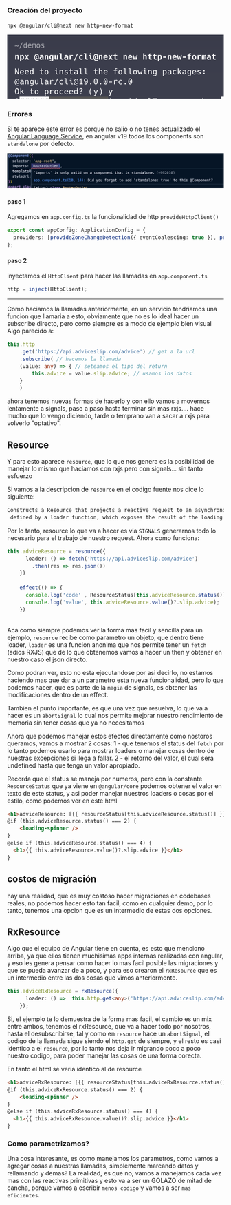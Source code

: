 ### Creación del proyecto 

`npx @angular/cli@next new http-new-format`

![angular create](angular-npx.png)


### Errores 

Si te aparece este error es porque no salio o no tenes actualizado el [Angular Language Service](https://marketplace.visualstudio.com/items?itemName=Angular.ng-template), en angular v19 todos los components son `standalone` por defecto.

![angular standalone error](import-error.png)


#### paso 1 

Agregamos en `app.config.ts` la funcionalidad de http `provideHttpClient()`

```ts
export const appConfig: ApplicationConfig = {
  providers: [provideZoneChangeDetection({ eventCoalescing: true }), provideRouter(routes), provideHttpClient() ]
};
```

#### paso 2

inyectamos el `HttpClient` para hacer las llamadas en `app.component.ts`

```ts
http = inject(HttpClient);
```

---

Como haciamos la llamadas anteriormente, en un servicio tendriamos una funcion que llamaria a esto, obviamente que no es lo ideal hacer un subscribe directo, pero como siempre es a modo de ejemplo bien visual
Algo parecido a:

```ts
this.http
    .get('https://api.adviceslip.com/advice') // get a la url
    .subscribe( // hacemos la llamada
    (value: any) => { // seteamos el tipo del return
        this.advice = value.slip.advice; // usamos los datos
    }
    )
```

ahora tenemos nuevas formas de hacerlo y con ello vamos a movernos lentamente a signals, paso a paso hasta terminar sin mas rxjs.... hace mucho que lo vengo diciendo, tarde o temprano van a sacar a rxjs para volverlo "optativo".

## Resource

Y para esto aparece `resource`, que lo que nos genera es la posibilidad de manejar lo mismo que haciamos con rxjs pero con signals... sin tanto esfuerzo 

Si vamos a la descripcion de `resource` en el codigo fuente nos dice lo siguiente:

```md
Constructs a Resource that projects a reactive request to an asynchronous operation
 defined by a loader function, which exposes the result of the loading operation via signals.
```
Por lo tanto, resource lo que va a hacer es via `SIGNALS` generarnos todo lo necesario para el trabajo de nuestro request.
Ahora como funciona: 

```ts
this.adviceResource = resource({
      loader: () => fetch('https://api.adviceslip.com/advice')
        .then(res => res.json())
    })

    effect(() => {
      console.log('code' , ResourceStatus[this.adviceResource.status()]);
      console.log('value', this.adviceResource.value()?.slip.advice); 
    })
    
```

Aca como siempre podemos ver la forma mas facil y sencilla para un ejemplo, `resource` recibe como parametro un objeto, que dentro tiene loader, `loader` es una funcion anonima que nos permite tener un `fetch` (adios RXJS) que de lo que obtenemos vamos a hacer un then y obtener en nuestro caso el json directo.

Como podran ver, esto no esta ejecutandose por asi decirlo, no estamos haciendo mas que dar a un parametro esta nueva funcionalidad, pero lo que podemos hacer, que es parte de la `magia` de signals, es obtener las modificaciones dentro de un effect.

Tambien el punto importante, es que una vez que resuelva, lo que va a hacer es un `abortSignal` lo cual nos permite mejorar nuestro rendimiento de memoria sin tener cosas que ya no necesitamos

Ahora que podemos manejar estos efectos directamente como nostoros queramos, vamos a mostrar 2 cosas:
1 - que tenemos el status del `fetch` por lo tanto podemos usarlo para mostrar loaders o manejar cosas dentro de nuestras excepciones si llega a fallar.
2 - el retorno del valor, el cual sera undefined hasta que tenga un valor apropiado.

Recorda que el status se maneja por numeros, pero con la constante `ResourceStatus` que ya viene en `@angular/core` podemos obtener el valor en texto de este status, y asi poder manejar nuestros loaders o cosas por el estilo, como podemos ver en este html

```html
<h1>adviceResource: [{{ resourceStatus[this.adviceResource.status()] }}]</h1>
@if (this.adviceResource.status() === 2) {
    <loading-spinner />
}
@else if (this.adviceResource.status() === 4) {
  <h1>{{ this.adviceResource.value()?.slip.advice }}</h1>
}
```


## costos de migración

hay una realidad, que es muy costoso hacer migraciones en codebases reales, no podemos hacer esto tan facil, como en cualquier demo, por lo tanto, tenemos una opcion que es un intermedio de estas dos opciones.

## RxResource

Algo que el equipo de Angular tiene en cuenta, es esto que menciono arriba, ya que ellos tienen muchisimas apps internas realizadas con angular, y eso les genera pensar como hacer lo mas facil posible las migraciones y que se pueda avanzar de a poco, y para eso crearon el `rxResource` que es un intermedio entre las dos cosas que vimos anteriormente.

```ts
this.adviceRxResource = rxResource({
      loader: () =>  this.http.get<any>('https://api.adviceslip.com/advice')
    });
```

Si, el ejemplo te lo demuestra de la forma mas facil, el cambio es un mix entre ambos, tenemos el rxResource, que va a hacer todo por nosotros, hasta el desubscribirse, tal y como en `resource` hace un `abortSignal`, el codigo de la llamada sigue siendo el `http.get` de siempre, y el resto es casi identico a el `resource`, por lo tanto nos deja ir migrando poco a poco nuestro codigo, para poder manejar las cosas de una forma corecta.

En tanto el html se veria identico al de resource

```html
<h1>adviceRxResource: [{{ resourceStatus[this.adviceRxResource.status()] }}]</h1>
@if (this.adviceRxResource.status() === 2) {
    <loading-spinner />
}
@else if (this.adviceRxResource.status() === 4) {
  <h1>{{ this.adviceRxResource.value()?.slip.advice }}</h1>
}
```

### Como parametrizamos?

Una cosa interesante, es como manejamos los parametros, como vamos a agregar cosas a nuestras llamadas, simplemente marcando datos y rellamando y demas?
La realidad, es que no, vamos a manejarnos cada vez mas con las reactivas primitivas y esto va a ser un GOLAZO de mitad de cancha, porque vamos a escribir `menos codigo` y vamos a ser `mas eficientes`.

